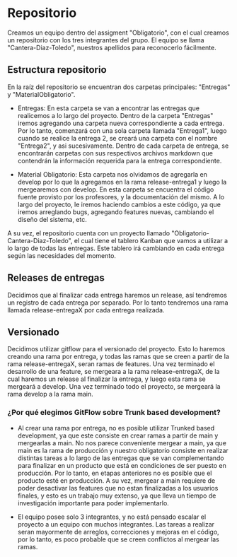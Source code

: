 # Repositorio

Creamos un equipo dentro del assigment "Obligatorio", con el cual creamos un repositorio con los tres integrantes del grupo. El equipo se llama "Cantera-Diaz-Toledo", nuestros apellidos para reconocerlo fácilmente.

## Estructura repositorio

En la raíz del repositorio se encuentran dos carpetas principales: "Entregas" y "MaterialObligatorio".

- Entregas: En esta carpeta se van a encontrar las entregas que realicemos a lo largo del proyecto. Dentro de la carpeta "Entregas" iremos agregando una carpeta nueva correspondiente a cada entrega. Por lo tanto, comenzará con una sola carpeta llamada "Entrega1", luego cuando se realice la entrega 2, se creará una carpeta con el nombre "Entrega2", y asi sucesivamente. Dentro de cada carpeta de entrega, se encontrarán carpetas con sus respectivos archivos markdown que contendrán la información requerida para la entrega correspondiente.

- Material Obligatorio: Esta carpeta nos olvidamos de agregarla en develop por lo que la agregamos en la rama release-entrega1 y luego la mergearemos con develop. En esta carpeta se encuentra el código fuente provisto por los profesores, y la documentación del mismo. A lo largo del proyecto, le iremos haciendo cambios a este código, ya que iremos arreglando bugs, agregando features nuevas, cambiando el diseño del sistema, etc.

A su vez, el repositorio cuenta con un proyecto llamado "Obligatorio-Cantera-Diaz-Toledo", el cual tiene el tablero Kanban que vamos a utilizar a lo largo de todas las entregas. Este tablero irá cambiando en cada entrega según las necesidades del momento.

## Releases de entregas

Decidimos que al finalizar cada entrega haremos un release, así tendremos un registro de cada entrega por separado. Por lo tanto tendremos una rama llamada release-entregaX por cada entrega realizada.

## Versionado

Decidimos utilizar gitflow para el versionado del proyecto. Esto lo haremos creando una rama por entrega, y todas las ramas que se creen a partir de la rama release-entregaX, seran ramas de features. Una vez terminado el desarrollo de una feature, se mergeara a la rama release-entregaX, de la cual haremos un release al finalizar la entrega, y luego esta rama se mergeará a develop. Una vez terminado todo el proyecto, se mergeará la rama develop a la rama main.

### ¿Por qué elegimos GitFlow sobre Trunk based development?

- Al crear una rama por entrega, no es posible utilizar Trunked based development, ya que este consiste en crear ramas a partir de main y mergearlas a main. No nos parece conveniente mergear a main, ya que main es la rama de producción y nuestro obligatorio consiste en realizar distintas tareas a lo largo de las entregas que se van complementando para finalizar en un producto que está en condiciones de ser puesto en producción. Por lo tanto, en etapas anteriores no es posible que el producto esté en producción. A su vez, mergear a main requiere de poder desactivar las features que no estan finalizadas a los usuarios finales, y esto es un trabajo muy extenso, ya que lleva un tiempo de investigación importante para poder implementarlo.

- El equipo posee solo 3 integrantes, y no está pensado escalar el proyecto a un equipo con muchos integrantes. Las tareas a realizar seran mayormente de arreglos, correcciones y mejoras en el código, por lo tanto, es poco probable que se creen conflictos al mergear las ramas.

